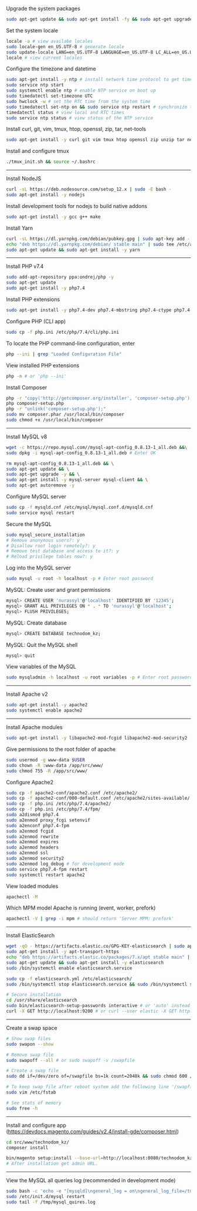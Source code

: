 Upgrade the system packages

```bash
sudo apt-get update && sudo apt-get install -fy && sudo apt-get upgrade -y
```

Set the system locale

```bash
locale -a # view availabe locales
sudo locale-gen en_US.UTF-8 # generate locale
sudo update-locale LANG=en_US.UTF-8 LANGUAGE=en_US.UTF-8 LC_ALL=en_US.UTF-8 # set locales
locale # view current locales
```

Configure the timezone and datetime

```bash
sudo apt-get install -y ntp # install network time protocol to get time from the internet
sudo service ntp start
sudo systemctl enable ntp # enable NTP service on boot up
sudo timedatectl set-timezone UTC
sudo hwclock -w # set the RTC time from the system time
sudo timedatectl set-ntp on && sudo service ntp restart # synchronize the time
timedatectl status # view local and RTC times
sudo service ntp status # view status of the NTP service
```

Install curl, git, vim, tmux, htop, openssl, zip, tar, net-tools

```bash
sudo apt-get install -y curl git vim tmux htop openssl zip unzip tar net-tools
```

Install and configure tmux

```bash
./tmux_init.sh && source ~/.bashrc
```

---

Install NodeJS

```bash
curl -sL https://deb.nodesource.com/setup_12.x | sudo -E bash -
sudo apt-get install -y nodejs
```

Install development tools for nodejs to build native addons

```bash
sudo apt-get install -y gcc g++ make
```

Install Yarn

```bash
curl -sL https://dl.yarnpkg.com/debian/pubkey.gpg | sudo apt-key add -
echo "deb https://dl.yarnpkg.com/debian/ stable main" | sudo tee /etc/apt/sources.list.d/yarn.list
sudo apt-get update && sudo apt-get install -y yarn
```

---

Install PHP v7.4

```bash
sudo add-apt-repository ppa:ondrej/php -y
sudo apt-get update
sudo apt-get install -y php7.4
```

Install PHP extensions

```bash
sudo apt-get install -y php7.4-dev php7.4-mbstring php7.4-ctype php7.4-bcmath php7.4-tokenizer php7.4-json php7.4-xml php7.4-xmlrpc php7.4-simplexml php7.4-dom php7.4-opcache php7.4-pdo php7.4-pdo-mysql php7.4-mysql php7.4-intl php7.4-curl php7.4-zip php7.4-xdebug php7.4-memcached php7.4-gettext php7.4-gd php7.4-imagick php7.4-iconv php7.4-fpm php7.4-sockets php7.4-xsl php7.4-soap
```

Configure PHP (CLI app)

```bash
sudo cp -f php.ini /etc/php/7.4/cli/php.ini
```

To locate the PHP command-line configuration, enter

```bash
php --ini | grep "Loaded Configuration File"
```

View installed PHP extensions

```bash
php -m # or 'php --ini'
```

Install Composer

```bash
php -r "copy('http://getcomposer.org/installer', 'composer-setup.php');"
php composer-setup.php
php -r "unlink('composer-setup.php');"
sudo mv composer.phar /usr/local/bin/composer
sudo chmod +x /usr/local/bin/composer
```

---

Install MySQL v8

```bash
wget -c https://repo.mysql.com//mysql-apt-config_0.8.13-1_all.deb &&\
sudo dpkg -i mysql-apt-config_0.8.13-1_all.deb # Enter OK

rm mysql-apt-config_0.8.13-1_all.deb && \
sudo apt-get update && \
sudo apt-get upgrade -y && \
sudo apt-get install -y mysql-server mysql-client && \
sudo apt-get autoremove -y
```

Configure MySQL server

```bash
sudo cp -f mysqld.cnf /etc/mysql/mysql.conf.d/mysqld.cnf
sudo service mysql restart
```

Secure the MySQL

```bash
sudo mysql_secure_installation
# Remove anonymous users?: y
# Disallow root login remotely?: y
# Remove test database and access to it?: y
# Reload privilege tables now?: y
```

Log into the MySQL server

```bash
sudo mysql -u root -h localhost -p # Enter root password
```

MySQL: Create user and grant permissions

```bash
mysql> CREATE USER 'nurassyl'@'localhost' IDENTIFIED BY '12345';
mysql> GRANT ALL PRIVILEGES ON * . * TO 'nurassyl'@'localhost';
mysql> FLUSH PRIVILEGES;
```

MySQL: Create database

```bash
mysql> CREATE DATABASE technodom_kz;
```

MySQL: Quit the MySQL shell

```bash
mysql> quit
```

View variables of the MySQL

```bash
sudo mysqladmin -h localhost -u root variables -p # Enter root password
```

---

Install Apache v2

```bash
sudo apt-get install -y apache2
sudo systemctl enable apache2
```

---

Install Apache modules

```bash
sudo apt-get install -y libapache2-mod-fcgid libapache2-mod-security2
```

Give permissions to the root folder of apache

```bash
sudo usermod -g www-data $USER
sudo chown -R :www-data /app/src/www/
sudo chmod 755 -R /app/src/www/
```

Configure Apache2

```bash
sudo cp -f apache2-conf/apache2.conf /etc/apache2/
sudo cp -f apache2-conf/000-default.conf /etc/apache2/sites-available/
sudo cp -f php.ini /etc/php/7.4/apache2/
sudo cp -f php.ini /etc/php/7.4/fpm/
sudo a2dismod php7.4
sudo a2enmod proxy_fcgi setenvif
sudo a2enconf php7.4-fpm
sudo a2enmod fcgid
sudo a2enmod rewrite
sudo a2enmod expires
sudo a2enmod headers
sudo a2enmod ssl
sudo a2enmod security2
sudo a2enmod log_debug # for development mode
sudo service php7.4-fpm restart
sudo systemctl restart apache2
```

View loaded modules

```bash
apachectl -M
```

Which MPM model Apache is running (event, worker, prefork)

```bash
apachectl -V | grep -i mpm # should return 'Server MPM: prefork'
```

---

Install ElasticSearch

```bash
wget -qO - https://artifacts.elastic.co/GPG-KEY-elasticsearch | sudo apt-key add -
sudo apt-get install -y apt-transport-https
echo "deb https://artifacts.elastic.co/packages/7.x/apt stable main" | sudo tee /etc/apt/sources.list.d/elastic-7.x.list
sudo apt-get update && sudo apt-get install -y elasticsearch
sudo /bin/systemctl enable elasticsearch.service

sudo cp -f elasticsearch.yml /etc/elasticsearch/
sudo /bin/systemctl stop elasticsearch.service && sudo /bin/systemctl start elasticsearch.service

# Secure installation
cd /usr/share/elasticsearch
sudo bin/elasticsearch-setup-passwords interactive # or 'auto' instead 'interactive'
curl -X GET http://localhost:9200 # or curl --user elastic -X GET http://localhost:9200
```

---

Create a swap space

```bash
# Show swap files
sudo swapon --show

# Remove swap file
sudo swapoff --all # or sudo swapoff -v /swapfile

# Create a swap file
sudo dd if=/dev/zero of=/swapfile bs=1k count=2048k && sudo chmod 600 /swapfile && sudo mkswap /swapfile && sudo swapon /swapfile

# To keep swap file after reboot system add the following line '/swapfile none swap sw 0 0'
sudo vim /etc/fstab

# See stats of memory
sudo free -h
```

---

Install and configure app (https://devdocs.magento.com/guides/v2.4/install-gde/composer.html)

```bash
cd src/www/technodom_kz/
composer install

bin/magento setup:install --base-url=http://localhost:8080/technodom_kz --db-host=localhost --db-name=technodom_kz --db-user=nurassyl --db-password=12345 --admin-firstname=Nurasyl --admin-lastname=Aldan --admin-email=nurassyl.aldan@gmail.com --admin-user=nurassyl --admin-password=nurassyl12345 --language=ru_RU --currency=KZT --timezone=Asia/Almaty --use-rewrites=1 --search-engine=elasticsearch7 --elasticsearch-host=localhost --elasticsearch-port=9200 --elasticsearch-enable-auth=1 --elasticsearch-username=elastic --elasticsearch-password=123456
# After installation get admin URL.
```

---

View the MySQL all queries log (recommended in development mode)

```bash
sudo bash -c 'echo -e "[mysqld]\ngeneral_log = on\ngeneral_log_file=/tmp/mysql_quires.log" >> /etc/mysql/my.cnf'
sudo /etc/init.d/mysql restart
sudo tail -f /tmp/mysql_quires.log
```
